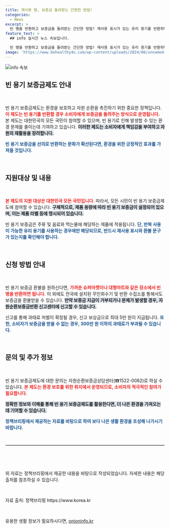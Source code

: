 ```yaml
---
title: 재사용 병, 보증금 돌려받는 간편한 방법!
categories:
  - News
excerpt: >
  빈 병을 반환하고 보증금을 돌려받는 간단한 방법! 재사용 표시가 있는 유리 용기를 반환하면 돈이 다시 돌아옵니다. 놓치지 마세요!
feature_text: >
  ## info 실시간 뉴스 속보입니다.

  빈 병을 반환하고 보증금을 돌려받는 간단한 방법! 재사용 표시가 있는 유리 용기를 반환하면 돈이 다시 돌아옵니다. 놓치지 마세요!
image: 'https://www.behealthy4u.com/wp-content/uploads/2024/06/unnamed-file.png'
---
```


<p><img src="https://www.behealthy4u.com/wp-content/uploads/2024/06/unnamed-file.png" alt="info 속보" /></p>

<h2 data-ke-size="size26">빈 용기 보증금제도 안내</h2>

<p data-ke-size="size16">&nbsp;</p>

<p>빈 용기 보증금제도는 환경을 보호하고 자원 순환을 촉진하기 위한 중요한 정책입니다. <b><span style="color: #ee2323;">이 제도는 빈 용기를 반환할 경우 소비자에게 보증금을 돌려주는 방식으로 운영됩니다.</span></b> 본 제도는 대한민국의 모든 국민이 참여할 수 있으며, 빈 용기로 인해 발생할 수 있는 환경 문제를 줄이는데 기여하고 있습니다. <b><span style="background-color: #21538527;">이러한 제도는 소비자에게 책임감을 부여하고 자원의 재활용을 장려합니다.</span></b> </p>

<p><b><span style="color: #1a5490;">빈 용기 보증금을 선의로 반환하는 문화가 확산된다면, 환경을 위한 긍정적인 효과를 가져올 것입니다.</span></b></p>

<p data-ke-size="size16">&nbsp;</p>

<h2 data-ke-size="size26">지원대상 및 내용</h2>

<p data-ke-size="size16">&nbsp;</p>

<p><b><span style="color: #ee2323;">본 제도의 지원 대상은 대한민국 모든 국민입니다.</span></b> 따라서, 모든 시민이 빈 용기 보증금제도에 참여할 수 있습니다. <b><span style="background-color: #21538527;">구체적으로, 제품 용량에 따라 빈 용기 보증금이 설정되어 있으며, 이는 제품 라벨 등에 명시되어 있습니다.</span></b> </p>

<p>빈 용기 보증금은 주류 및 음료와 먹는물에 해당하는 제품에 적용됩니다. <b><span style="color: #1a5490;">단, 반복 사용이 가능한 유리 용기를 사용하는 경우에만 해당되므로, 반드시 재사용 표시와 환불 문구가 있는지를 확인해야 합니다.</span></b> </p>

<p data-ke-size="size16">&nbsp;</p>

<h2 data-ke-size="size26">신청 방법 안내</h2>

<p data-ke-size="size16">&nbsp;</p>

<p>빈 용기 보증금 환불을 원하신다면, <b><span style="color: #ee2323;">가까운 슈퍼마켓이나 대형마트와 같은 장소에서 빈 병을 반환하면 됩니다.</span></b> 이 외에도 전국에 설치된 무인회수기 및 반환 수집소를 통해서도 보증금을 환불받을 수 있습니다. <b><span style="background-color: #21538527;">만약 보증금 지급이 거부되거나 문제가 발생할 경우, 자원순환보증금반환 신고센터에 신고할 수 있습니다.</span></b> </p>

<p>신고를 통해 과태료 처벌이 확정될 경우, 신고 보상금으로 최대 5만 원이 지급됩니다. <b><span style="color: #1a5490;">또한, 소비자가 보증금을 받을 수 없는 경우, 300만 원 이하의 과태료가 부과될 수 있습니다.</span></b></p>

<p data-ke-size="size16">&nbsp;</p>

<h2 data-ke-size="size26">문의 및 추가 정보</h2>

<p data-ke-size="size16">&nbsp;</p>

<p>빈 용기 보증금제도에 대한 문의는 자원순환보증금상담센터(☎1522-0082)로 하실 수 있습니다. <b><span style="color: #ee2323;">본 제도는 환경 보호를 위한 취지에서 운영되므로, 소비자의 적극적인 참여가 필요합니다.</span></b> </p>

<p><b><span style="background-color: #21538527;">정확한 정보와 이해를 통해 빈 용기 보증금제도를 활용한다면, 더 나은 환경을 가져오는 데 기여할 수 있습니다.</span></b> </p>

<p><b><span style="color: #1a5490;">정책브리핑에서 제공하는 자료를 바탕으로 하여 보다 나은 생활 환경을 조성해 나가시기 바랍니다.</span></b> </p>

<p data-ke-size="size16">&nbsp;</p>

<hr style="border: 1px solid #ccc;"/>

<p data-ke-size="size16">&nbsp;</p>

<p data-ke-size="size16">&nbsp;</p>

<p data-ke-size="size16">위 자료는 정책브리핑에서 제공한 내용을 바탕으로 작성되었습니다. 자세한 내용은 해당 출처를 참조하실 수 있습니다. </p>

<p data-ke-size="size16">&nbsp;</p> 

<p data-ke-size="size16">자료 출처: 정책브리핑 https://www.korea.kr</p>

<p data-ke-size="size16">&nbsp;</p>
유용한 생활 정보가 필요하시다면, <a href="https://onioninfo.kr" rel="dofollow">onioninfo.kr</a>


